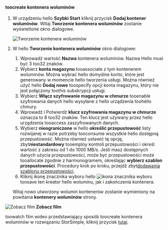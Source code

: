 <!--author=SharS last changed: 9/17/15-->

#### <a name="toocreate-a-volume-container"></a>toocreate kontenera woluminów
1. W urządzeniu hello **Szybki Start** kliknij przycisk **Dodaj kontener woluminów**. Witaj **Tworzenie kontenera woluminów** zostanie wyświetlone okno dialogowe.
   
    ![Tworzenie kontenera woluminów](./media/storsimple-create-volume-container/HCS_CreateVolumeContainerM-include.png)
2. W hello **Tworzenie kontenera woluminów** okno dialogowe:
   
   1. Wprowadź wartość **Nazwa** kontenera woluminów. Nazwa Hello musi być 3 too32 znaków.
   2. Wybierz **konta magazynu** tooassociate z tym kontenerem woluminów. Można wybrać hello domyślne konto, które jest generowany w momencie hello tworzenia usługi. Można również użyć hello **Dodaj nowe** toospecify opcji konta magazynu, który nie jest połączony toothis subskrypcji usługi.
   3. Wybierz **Włącz szyfrowanie magazynu w chmurze** tooenable szyfrowania danych hello wysyłane z hello urządzenia toohello chmury.
   4. Wprowadź i Potwierdź **klucz szyfrowania magazynu w chmurze** oznacza to 8 too32 znaków. Ten klucz jest używany przez hello urządzenia tooaccess zaszyfrowanych danych.
   5. Wybierz **nieograniczone** w hello **określić przepustowość** listy rozwijanej w razie potrzeby tooconsume wszystkie hello dostępną przepustowość. Można również ustawić tę opcję, zbyt**niestandardowy** tooemploy kontroli przepustowości i określ wartość z zakresu od 1 do 1000 MB/s. 
      Jeśli masz dostępnych danych użycia przepustowości, może być przepustowości może tooallocate zgodnie z harmonogramem, określając **wybierz szablon przepustowości**. Procedury krok po kroku, przejdź zbyt[dodawania szablonu przepustowości](../articles/storsimple/storsimple-manage-bandwidth-templates.md#add-a-bandwidth-template).
   6. Kliknij ikonę znacznika wyboru hello ![ikona znacznika wyboru](./media/storsimple-create-volume-container/HCS_CheckIcon-include.png) toosave ten kreator hello woluminu, jak i zakończenia kontenera. 
   
   Witaj nowo utworzony wolumin kontenerów zostanie wymieniony na powitania **kontenery woluminów** strony.

![Zobacz film](./media/storsimple-create-volume-container/Video_icon.png) **Zobacz film**

toowatch film wideo przedstawiający sposób toocreate kontenera woluminów w rozwiązaniu StorSimple, kliknij przycisk [tutaj](https://azure.microsoft.com/documentation/videos/create-a-volume-container-in-your-storsimple-solution/).

